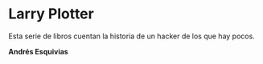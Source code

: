 # Larry Plotter

Esta serie de libros cuentan la historia de un hacker de los que hay pocos.

**Andrés Esquivias**